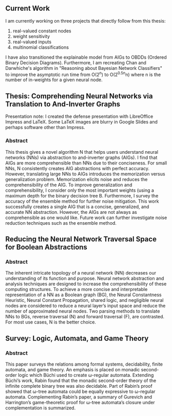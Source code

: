 ## Current Work
I am currently working on three projects that directly follow from this thesis: 
1) real-valued constant nodes
2) weight sensitivity
3) real-valued inputs
4) multinomial classifications

I have also transitioned the explainable model from AIGs to OBDDs (Ordered Binary Decision Diagrams). Furthermore, I am recreating Chan and Darwhiche's algorithm in "Reasoning about Bayesian Network Classifiers" to improve the asymptotic run time from O(2<sup>n</sup>) to O(2<sup>0.5n</sup>n) where n is the number of in-weights for a given neural node.

## Thesis: Comprehending Neural Networks via Translation to And-Inverter Graphs

Presentation note: I created the defense presentation with LibreOffice Impress and LaTeX. Some LaTeX images are blurry in Google Slides and perhaps software other than Impress.

### Abstract
This thesis gives a novel algorithm N that helps users understand neural networks (NNs) via abstraction to and-inverter graphs (AIGs). I find that AIGs are more comprehensible than NNs due to their conciseness. For small NNs, N consistently creates AIG abstractions with perfect accuracy. However, translating large NNs to AIGs introduces the memorization versus generalization problem. Memorization elicits noise and reduces the comprehensibility of the AIG. To improve generalization and comprehensibility, I consider only the most important weights (using a maximum depth for the binary decision tree B. Furthermore, I survey the accuracy of the ensemble method for further noise mitigation. This work successfully creates a single AIG that is a concise, generalized, and accurate NN abstraction. However, the AIGs are not always as comprehensible as one would like. Future work can further investigate noise reduction techniques such as the ensemble method.

## Reducing the Neural Network Traversal Space for Boolean Abstractions
### Abstract
The inherent intricate topology of a neural network (NN) decreases our understanding of its function and purpose. Neural network abstraction and analysis techniques are designed to increase the comprehensibility of these computing structures. To achieve a more concise and interpretable representation of a NN as a Boolean graph (BG), the Neural Constantness Heuristic, Neural Constant Propagation, shared logic, and negligible neural nodes are considered to reduce a neural layer’s input space and reduce the number of approximated neural nodes. Two parsing methods to translate NNs to BGs, reverse traversal (N) and forward traversal (F), are contrasted. For most use cases, N is the better choice.

## Survey: Logic, Automata, and Game Theory

### Abstract
This paper surveys the relations among formal systems, decidability, finite automata, and game theory. An emphasis is placed on monadic second-order logic which Büchi used to create ω-regular automata. Extending Büchi’s work, Rabin found that the monadic second-order theory of the infinite complete binary tree was also decidable. Part of Rabin’s proof showed that ω-tree automata could be equally expressive to ω-regular automata. Complementing Rabin’s paper, a summary of Gurevich and Harrington’s game-theoretic proof for ω-tree automata’s closure under complementation is summarized.

